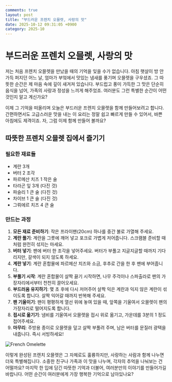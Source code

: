 ```yaml
---
comments: true
layout: post
title: "부드러운 프렌치 오믈렛, 사랑의 맛"
date: 2025-10-12 09:31:05 +0900
category: 2025-10
---
```


# 부드러운 프렌치 오믈렛, 사랑의 맛

저는 처음 프렌치 오믈렛을 만났을 때의 기억을 잊을 수가 없습니다. 아침 햇살이 방 안 가득 퍼지던 어느 날, 엄마가 부엌에서 맛있는 냄새를 풍기며 오믈렛을 구우셨죠. 그 따뜻한 순간은 제 마음 속에 깊이 새겨져 있습니다. 부드럽고 풍미 가득한 그 맛은 단순히 음식을 넘어, 가족의 사랑과 정성을 느끼게 해주었죠. 여러분도 그런 특별한 순간이 어떤 것인지 알고 계신가요? 

이제 그 기억을 떠올리며 오늘은 부드러운 프렌치 오믈렛을 함께 만들어보려고 합니다. 간편하면서도 고급스러운 맛을 내는 이 요리는 정말 쉽고 빠르게 만들 수 있어서, 바쁜 아침에도 제격이죠. 자, 그럼 이제 함께 만들어 볼까요?

## 따뜻한 프렌치 오믈렛 집에서 즐기기

### 필요한 재료들

- 계란 3개
- 버터 2 조각
- 파르메산 치즈 1 작은 술
- 타라곤 잎 3개 (다진 것)
- 파슬리 1 큰 술 (다진 것)
- 차이브 1 큰 술 (다진 것)
- 그뤼에르 치즈 4 큰 술

### 만드는 과정

1. **모든 재료 준비하기**: 작은 프라이팬(20cm) 하나를 중간 불로 가열해 주세요. 
2. **계란 풀기**: 계란을 그릇에 깨어 넣고 포크로 가볍게 저어줍니다. 스크램블 준비할 때처럼 완전히 섞지는 마세요. 
3. **버터 넣기**: 팬에 버터 한 조각을 넣어주세요. 버터가 부풀고 지글지글할 때까지 기다리지만, 갈색이 되지 않도록 하세요.
4. **계란 넣기**: 계란 혼합물에 파르메산 치즈와 소금, 후추로 간을 한 후 팬에 부어줍니다. 
5. **부풀기 시작**: 계란 혼합물이 살짝 끓기 시작하면, 나무 주걱이나 스파출라로 팬의 가장자리에서부터 천천히 끌어오세요.
6. **부드러움 유지하기**: 몇 초 후에 다시 저어주어 살짝 익은 계란과 익지 않은 계란이 섞이도록 합니다. 살짝 익어갈 때까지 반복해 주세요. 
7. **팬 기울이기**: 팬이 평평하게 열선 위에 놓여 있을 때, 앞쪽을 기울여서 오믈렛이 팬의 가장자리로 떨어지도록 합니다. 
8. **접시로 옮기기**: 냄비를 기울여서 오믈렛을 접시 위로 옮기고, 가운데를 3분의 1 정도 접어주세요. 
9. **마무리**: 주방용 종이로 오믈렛을 덮고 살짝 부풀려 주며, 남은 버터를 문질러 광택을 내줍니다. 즉시 서빙하세요! 

![French Omelette](https://www.themealdb.com/images/media/meals/yvpuuy1511797244.jpg)

이렇게 완성된 프렌치 오믈렛은 그 자체로도 훌륭하지만, 사랑하는 사람과 함께 나누면 더욱 특별해집니다. 소중한 친구나 가족과 이 맛을 나누며, 각자의 추억을 나눠보는 건 어떨까요? 마지막 한 입에 담긴 따뜻한 기억과 더불어, 여러분만의 이야기를 만들어가길 바랍니다. 어떤 순간이 여러분에게 가장 행복한 기억으로 남아있나요?